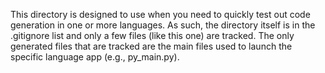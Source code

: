 This directory is designed to use when you need to quickly test out code generation in one or more languages. As such, the directory itself is in the .gitignore list and only a few files (like this one) are tracked. The only generated files that are tracked are the main files used to launch the specific language app (e.g., py_main.py).
